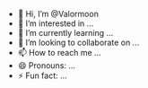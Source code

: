 - 👋 Hi, I’m @Valormoon
- 👀 I’m interested in ...
- 🌱 I’m currently learning ...
- 💞️ I’m looking to collaborate on ...
- 📫 How to reach me ...
- 😄 Pronouns: ...
- ⚡ Fun fact: ...

<!---
Valormoon/Valormoon is a ✨ special ✨ repository because its `README.md` (this file) appears on your GitHub profile.
You can click the Preview link to take a look at your changes.
--->
